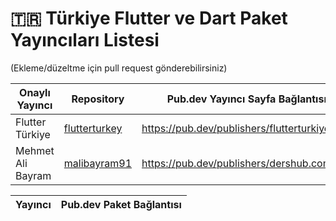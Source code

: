 # 🇹🇷 Türkiye Flutter ve Dart Paket Yayıncıları Listesi

(Ekleme/düzeltme için pull request gönderebilirsiniz)

Onaylı Yayıncı | Repository | Pub.dev Yayıncı Sayfa Bağlantısı
--- | --- | --- 
Flutter Türkiye | [flutterturkey](https://github.com/flutterturkey) | https://pub.dev/publishers/flutterturkiye.org/
Mehmet Ali Bayram | [malibayram91](https://github.com/malibayram91) | https://pub.dev/publishers/dershub.com/

Yayıncı | Pub.dev Paket Bağlantısı
--- | --- 
